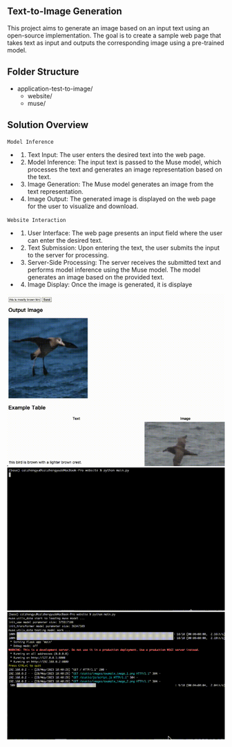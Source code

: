 ## Text-to-Image Generation
This project aims to generate an image based on an input text using an open-source implementation. The goal is to create a sample web page that takes text as input and outputs the corresponding image using a pre-trained model.

## Folder Structure
- application-test-to-image/
    - website/
    - muse/

## Solution Overview

`Model Inference`
- 1. Text Input: The user enters the desired text into the web page.
- 2. Model Inference: The input text is passed to the Muse model, which processes the text and generates an image representation based on the text.
- 3. Image Generation: The Muse model generates an image from the text representation.
- 4. Image Output: The generated image is displayed on the web page for the user to visualize and download.

`Website Interaction`
- 1. User Interface: The web page presents an input field where the user can enter the desired text.
- 2. Text Submission: Upon entering the text, the user submits the input to the server for processing.
- 3. Server-Side Processing: The server receives the submitted text and performs model inference using the Muse model. The model generates an image based on the provided text.
- 4. Image Display: Once the image is generated, it is displaye

![Web Page](img/web.gif)
![Web Running Init](img/web_running_init.gif)
![Web Inference](img/web_inference.gif)
